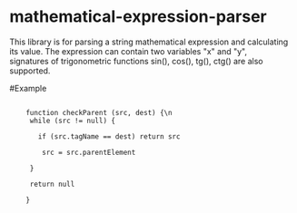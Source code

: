 # mathematical-expression-parser

This library is for parsing a string mathematical expression and calculating its value. The expression can contain two variables "x" and "y",   
signatures of trigonometric functions sin(), cos(), tg(), ctg() are also supported.   

#Example

<html>

 <body> 

  <p><code>
    function checkParent (src, dest) {\n
     while (src != null) {<Br>
       if (src.tagName == dest) return src<Br>
        src = src.parentElement<Br>
     }<Br>
     return null<Br>
    }</code></p>

 </body>
</html>

